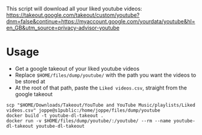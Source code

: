 This script will download all your liked youtube videos:
https://takeout.google.com/takeout/custom/youtube?dnm=false&continue=https://myaccount.google.com/yourdata/youtube&hl=en_GB&utm_source=privacy-advisor-youtube

# Usage
- Get a google takeout of your liked youtube videos
- Replace `$HOME/files/dump/youtube/` with the path you want the videos to be stored at
- At the root of that path, paste the `Liked videos.csv`, straight from the google takeout
```shell
scp "$HOME/Downloads/Takeout/YouTube and YouTube Music/playlists/Liked videos.csv" joppe@s1public:/home/joppe/files/dump/youtube
docker build -t youtube-dl-takeout .
docker run -v $HOME/files/dump/youtube/:/youtube/ --rm --name youtube-dl-takeout youtube-dl-takeout
```